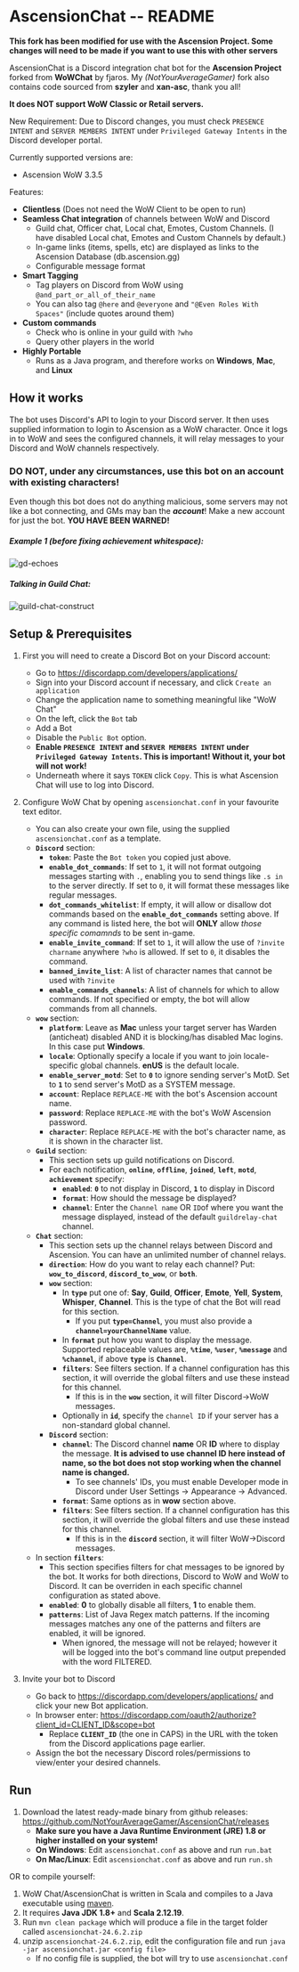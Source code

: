 # AscensionChat -- README

**This fork has been modified for use with the Ascension Project. Some changes will need to be made if you want to use this with other servers**

AscensionChat is a Discord integration chat bot for the **Ascension Project** forked from **WoWChat** by fjaros. My _(NotYourAverageGamer)_ fork also contains code sourced from **szyler** and **xan-asc**, thank you all!

**It does NOT support WoW Classic or Retail servers.**

New Requirement: Due to Discord changes, you must check `PRESENCE INTENT` and `SERVER MEMBERS INTENT` under `Privileged Gateway Intents` in the Discord developer portal.

Currently supported versions are:

- Ascension WoW 3.3.5

Features:

- **Clientless** (Does not need the WoW Client to be open to run)
- **Seamless Chat integration** of channels between WoW and Discord
  - Guild chat, Officer chat, Local chat, Emotes, Custom Channels. (I have disabled Local chat, Emotes and Custom Channels by default.)
  - In-game links (items, spells, etc) are displayed as links to the Ascension Database (db.ascension.gg)
  - Configurable message format
- **Smart Tagging**
  - Tag players on Discord from WoW using `@and_part_or_all_of_their_name`
  - You can also tag `@here` and `@everyone` and `"@Even Roles With Spaces"` (include quotes around them)
- **Custom commands**
  - Check who is online in your guild with `?who`
  - Query other players in the world
- **Highly Portable**
  - Runs as a Java program, and therefore works on **Windows**, **Mac**, and **Linux**

## How it works

The bot uses Discord's API to login to your Discord server. It then uses supplied information
to login to Ascension as a WoW character. Once it logs in to WoW and sees the configured channels,
it will relay messages to your Discord and WoW channels respectively.

### DO NOT, under any circumstances, use this bot on an account with existing characters!

Even though this bot does not do anything malicious, some servers may not like a bot connecting, and GMs may ban the **_account_**!
Make a new account for just the bot. **YOU HAVE BEEN WARNED!**

##### Example 1 (before fixing achievement whitespace):

![gd-echoes](https://raw.githubusercontent.com/fjaros/wowchat/master/images/example1.png)

##### Talking in Guild Chat:

![guild-chat-construct](https://raw.githubusercontent.com/fjaros/wowchat/master/images/example2.png)

## Setup & Prerequisites

1. First you will need to create a Discord Bot on your Discord account:
   - Go to https://discordapp.com/developers/applications/
   - Sign into your Discord account if necessary, and click `Create an application`
   - Change the application name to something meaningful like "WoW Chat"
   - On the left, click the `Bot` tab
   - Add a Bot
   - Disable the `Public Bot` option.
   - **Enable `PRESENCE INTENT` and `SERVER MEMBERS INTENT` under `Privileged Gateway Intents`. This is important! Without it, your bot will not work!**
   - Underneath where it says `TOKEN` click `Copy`. This is what Ascension Chat will use to log into Discord.
2. Configure WoW Chat by opening `ascensionchat.conf` in your favourite text editor.

   - You can also create your own file, using the supplied `ascensionchat.conf` as a template.
   - **`Discord`** section:
     - **`token`**: Paste the `Bot token` you copied just above.
     - **`enable_dot_commands`**: If set to `1`, it will not format outgoing messages starting with `.`, enabling you to send things like `.s in` to the server directly. If set to `0`, it will format these messages like regular messages.
     - **`dot_commands_whitelist`**: If empty, it will allow or disallow dot commands based on the **`enable_dot_commands`** setting above. If any command is listed here, the bot will **ONLY** allow _those specific comamnds_ to be sent in-game.
     - **`enable_invite_command`**: If set to `1`, it will allow the use of `?invite charname` anywhere `?who` is allowed. If set to `0`, it disables the command.
     - **`banned_invite_list`**: A list of character names that cannot be used with `?invite`
     - **`enable_commands_channels`**: A list of channels for which to allow commands. If not specified or empty, the bot will allow commands from all channels.
   - **`wow`** section:
     - **`platform`**: Leave as **Mac** unless your target server has Warden (anticheat) disabled AND it is blocking/has disabled Mac logins. In this case put **Windows**.
     - **`locale`**: Optionally specify a locale if you want to join locale-specific global channels. **enUS** is the default locale.
     - **`enable_server_motd`**: Set to **`0`** to ignore sending server's MotD. Set to **`1`** to send server's MotD as a SYSTEM message.
     - **`account`**: Replace `REPLACE-ME` with the bot's Ascension account name.
     - **`password`**: Replace `REPLACE-ME` with the bot's WoW Ascension password.
     - **`character`**: Replace `REPLACE-ME` with the bot's character name, as it is shown in the character list.
   - **`Guild`** section:
     - This section sets up guild notifications on Discord.
     - For each notification, **`online`**, **`offline`**, **`joined`**, **`left`**, **`motd`**, **`achievement`** specify:
       - **`enabled`**: **`0`** to not display in Discord, **`1`** to display in Discord
       - **`format`**: How should the message be displayed?
       - **`channel`**: Enter the `Channel name` OR `ID`of where you want the message displayed, instead of the default `guildrelay-chat` channel.
   - **`Chat`** section:
     - This section sets up the channel relays between Discord and Ascension. You can have an unlimited number of channel relays.
     - **`direction`**: How do you want to relay each channel? Put:
       **`wow_to_discord`**, **`discord_to_wow`**, or **`both`**.
     - **`wow`** section:
       - In **`type`** put one of: **Say**, **Guild**, **Officer**, **Emote**, **Yell**, **System**, **Whisper**, **Channel**. This is the type of chat the Bot will read for this section.
         - If you put **`type=Channel`**, you must also provide a **`channel=yourChannelName`** value.
       - In **`format`** put how you want to display the message. Supported replaceable values are, **`%time`**, **`%user`**, **`%message`** and **`%channel`**, if above **`type`** is **`Channel`**.
       - **`filters`**: See filters section. If a channel configuration has this section, it will override the global filters and use these instead for this channel.
         - If this is in the **`wow`** section, it will filter Discord->WoW messages.
       - Optionally in **`id`**, specify the `channel ID` if your server has a non-standard global channel.
     - **`Discord`** section:
       - **`channel`**: The Discord channel **name** OR **ID** where to display the message. **It is advised to use channel ID here instead of name, so the bot does not stop working when the channel name is changed.**
         - To see channels' IDs, you must enable Developer mode in Discord under User Settings -> Appearance -> Advanced.
       - **`format`**: Same options as in **wow** section above.
       - **`filters`**: See filters section. If a channel configuration has this section, it will override the global filters and use these instead for this channel.
         - If this is in the **`discord`** section, it will filter WoW->Discord messages.
   - In section **`filters`**:
     - This section specifies filters for chat messages to be ignored by the bot. It works for both directions, Discord to WoW and WoW to Discord. It can be overriden in each specific channel configuration as stated above.
     - **`enabled`**: **0** to globally disable all filters, **1** to enable them.
     - **`patterns`**: List of Java Regex match patterns. If the incoming messages matches any one of the patterns and filters are enabled, it will be ignored.
       - When ignored, the message will not be relayed; however it will be logged into the bot's command line output prepended with the word FILTERED.

3. Invite your bot to Discord
   - Go back to https://discordapp.com/developers/applications/ and click your new Bot application.
   - In browser enter: https://discordapp.com/oauth2/authorize?client_id=CLIENT_ID&scope=bot
     - Replace **`CLIENT_ID`** (the one in CAPS) in the URL with the token from the Discord applications page earlier.
   - Assign the bot the necessary Discord roles/permissions to view/enter your desired channels.

## Run

1. Download the latest ready-made binary from github releases: https://github.com/NotYourAverageGamer/AscensionChat/releases
   - **Make sure you have a Java Runtime Environment (JRE) 1.8 or higher installed on your system!**
   - **On Windows**: Edit `ascensionchat.conf` as above and run `run.bat`
   - **On Mac/Linux**: Edit `ascensionchat.conf` as above and run `run.sh`

OR to compile yourself:

1. WoW Chat/AscensionChat is written in Scala and compiles to a Java executable using [maven](https://maven.apache.org).
2. It requires **Java JDK 1.8+** and **Scala 2.12.19**.
3. Run `mvn clean package` which will produce a file in the target folder called `ascensionchat-24.6.2.zip`
4. unzip `ascensionchat-24.6.2.zip`, edit the configuration file and run `java -jar ascensionchat.jar <config file>`
   - If no config file is supplied, the bot will try to use `ascensionchat.conf`
